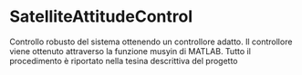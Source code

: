 # SatelliteAttitudeControl
Controllo robusto del sistema ottenendo un controllore adatto.
Il controllore viene ottenuto attraverso la funzione musyin di MATLAB.
Tutto il procedimento è riportato nella tesina descrittiva del progetto
